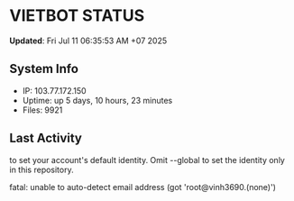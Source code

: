 # VIETBOT STATUS
**Updated**: Fri Jul 11 06:35:53 AM +07 2025

## System Info
- IP: 103.77.172.150
- Uptime: up 5 days, 10 hours, 23 minutes
- Files: 9921

## Last Activity

to set your account's default identity.
Omit --global to set the identity only in this repository.

fatal: unable to auto-detect email address (got 'root@vinh3690.(none)')
